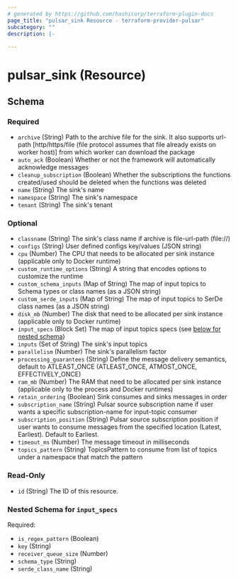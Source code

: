 ```yaml
---
# generated by https://github.com/hashicorp/terraform-plugin-docs
page_title: "pulsar_sink Resource - terraform-provider-pulsar"
subcategory: ""
description: |-
  
---
```


# pulsar_sink (Resource)

<!-- schema generated by tfplugindocs -->

## Schema

### Required

- `archive` (String) Path to the archive file for the sink. It also supports
  url-path [http/https/file (file protocol assumes that file already exists on worker host)] from which worker can
  download the package
- `auto_ack` (Boolean) Whether or not the framework will automatically acknowledge messages
- `cleanup_subscription` (Boolean) Whether the subscriptions the functions created/used should be deleted when the
  functions was deleted
- `name` (String) The sink's name
- `namespace` (String) The sink's namespace
- `tenant` (String) The sink's tenant

### Optional

- `classname` (String) The sink's class name if archive is file-url-path (file://)
- `configs` (String) User defined configs key/values (JSON string)
- `cpu` (Number) The CPU that needs to be allocated per sink instance (applicable only to Docker runtime)
- `custom_runtime_options` (String) A string that encodes options to customize the runtime
- `custom_schema_inputs` (Map of String) The map of input topics to Schema types or class names (as a JSON string)
- `custom_serde_inputs` (Map of String) The map of input topics to SerDe class names (as a JSON string)
- `disk_mb` (Number) The disk that need to be allocated per sink instance (applicable only to Docker runtime)
- `input_specs` (Block Set) The map of input topics specs (see [below for nested schema](#nestedblock--input_specs))
- `inputs` (Set of String) The sink's input topics
- `parallelism` (Number) The sink's parallelism factor
- `processing_guarantees` (String) Define the message delivery semantics, default to ATLEAST_ONCE (ATLEAST_ONCE,
  ATMOST_ONCE, EFFECTIVELY_ONCE)
- `ram_mb` (Number) The RAM that need to be allocated per sink instance (applicable only to the process and Docker
  runtimes)
- `retain_ordering` (Boolean) Sink consumes and sinks messages in order
- `subscription_name` (String) Pulsar source subscription name if user wants a specific subscription-name for
  input-topic consumer
- `subscription_position` (String) Pulsar source subscription position if user wants to consume messages from the
  specified location (Latest, Earliest). Default to Earliest.
- `timeout_ms` (Number) The message timeout in milliseconds
- `topics_pattern` (String) TopicsPattern to consume from list of topics under a namespace that match the pattern

### Read-Only

- `id` (String) The ID of this resource.

<a id="nestedblock--input_specs"></a>

### Nested Schema for `input_specs`

Required:

- `is_regex_pattern` (Boolean)
- `key` (String)
- `receiver_queue_size` (Number)
- `schema_type` (String)
- `serde_class_name` (String)


